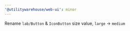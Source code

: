 ```yaml
---
'@utilitywarehouse/web-ui': minor
---
```


Rename `lab/Button` & `IconButton` size value, `large` -> `medium`
